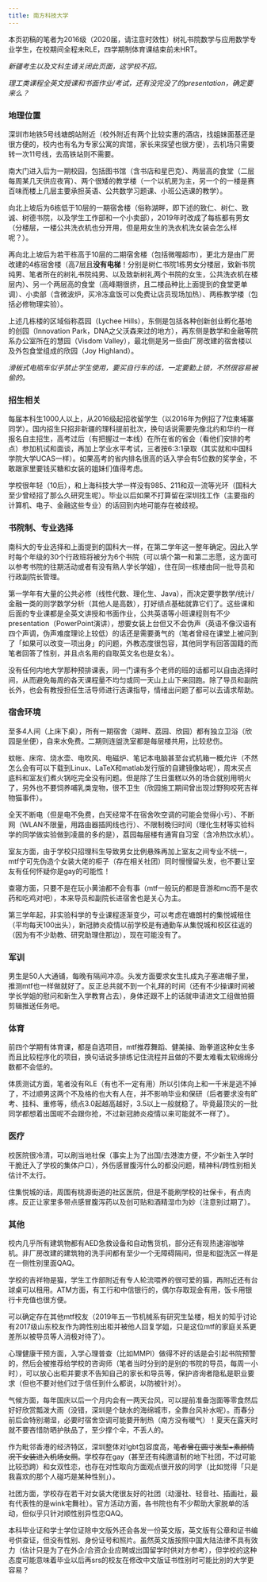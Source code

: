 ```yaml
---
title: 南方科技大学
---
```


本页初稿的笔者为2016级（2020届，请注意时效性）树礼书院数学与应用数学专业学生，在校期间全程未RLE，四学期制体育课结束前未HRT。

*新疆考生以及文科生请关闭此页面，这学校不招。*

*理工类课程全英文授课和书面作业/考试，还有没完没了的presentation，确定要来么？*

### 地理位置

深圳市地铁5号线塘朗站附近（校外附近有两个比较实惠的酒店，找姐妹面基还是很方便的，校内也有名为专家公寓的宾馆，家长来探望也很方便），去机场只需要转一次11号线，去高铁站则不需要。

南大门进入后为一期校园，包括图书馆（含书店和星巴克）、两层高的食堂（二层每周某几天供应夜宵）、两个很矮的教学楼（一个以机房为主，另一个的一楼是赛百味而楼上几层主要承担英语、公共数学习题课、小班公选课的教学）。

向北上坡后为6栋低于10层的一期宿舍楼（俗称湖畔，即下述的致仁、树仁、致诚、树德书院，以及学生工作部和一个小卖部），2019年时改成了每栋都有男女（分楼层，一楼公共洗衣机也分开用，但是用女生的洗衣机洗女装会怎么样呢？）。

再向北上坡后为若干栋高于10层的二期宿舍楼（包括微喔超市），更北方是由厂房改建的4栋宿舍楼（高7层且**没有电梯**！分别是树仁书院1栋男女分楼层，致新书院纯男、笔者所在的树礼书院纯男、以及致新树礼两个书院的女生，公共洗衣机在楼层内）、另一个两层高的食堂（高峰期很挤，且二楼品种比上面提到的食堂更单调）、小卖部（含微波炉，买冷冻盒饭可以免费让店员现场加热）、两栋教学楼（包括必修物理实验）。

上述几栋楼的区域俗称荔园（Lychee Hills），东侧是包括各种创新创业孵化基地的创园（Innovation Park，DNA之父沃森来过的地方），再东侧是数学和金融等院系办公室所在的慧园（Visdom Valley），最北侧是另一些由厂房改建的宿舍楼以及外包食堂组成的欣园（Joy Highland）。

*滑板式电瓶车似乎禁止学生使用，要买自行车的话，一定要勤上锁，不然很容易被偷的。*

### 招生相关

每届本科生1000人以上，从2016级起招收留学生（以2016年为例招了7位柬埔寨同学）。国内招生只招非新疆的理科提前批次，换句话说需要先像北约和华约一样报名自主招生，高考过后（有把握过一本线）在所在省的省会（看他们安排的考点）参加机试和面谈，再加上学业水平考试，三者按6:3:1录取（其实就和中国科学院大学UCAS一样）。如果高考的省内排名很高的话入学会有5位数的奖学金，不敢跟家里要钱买糖和女装的姐妹们值得考虑。

学校很年轻（10后），和上海科技大学一样没有985、211和双一流等光环（国科大至少曾经招了那么久研究生呢）。毕业以后如果不打算留在深圳找工作（主要指的计算机、电子、金融这些专业）的话回到内地可能存在被歧视。

### 书院制、专业选择

南科大的专业选择和上面提到的国科大一样，在第二学年这一整年确定。因此入学时每个年级的30个行政班将被分为6个书院（可以填个第一和第二志愿，这方面可以参考书院的往期活动或者有没有熟人学长学姐），住在同一栋楼由同一批导员和行政副院长管理。

第一学年有大量的公共必修（线性代数、理化生、Java），而决定要学数学/统计/金融一类的则学数学分析（其他人是高数），打好绩点基础就靠它们了。这些课和后面的专业课都是全英文讲授和书面作业，公共英语等小班课程则有不少presentation（PowerPoint演讲），想要女装上台但又不会伪声（英语不像汉语有四个声调，伪声难度理论上较低）的话还是需要勇气的（笔者曾经在课堂上被问到了「如果可以改变一项出身」的问题，外教态度很包容，其他同学有回答国籍的而笔者回答了性别，并且点名用的自取英文名也是女名）。

没有任何内地大学那种预排课表，同一门课有多个老师的班的话都可以自由选择时间，从而避免每周的各天课程量不均匀或同一天山上山下来回跑。除了导员和副院长外，也会有教授担任生活导师进行选课指导，情绪出问题了都可以去请求帮助。

### 宿舍环境

至多4人间（上床下桌），所有一期宿舍（湖畔、荔园、欣园）都有独立卫浴（欣园是坐便），自来水免费。二期则连盥洗室都是每层楼共用，比较悲伤。

蚊帐、床帘、烧水壶、电吹风、电磁炉、笔记本电脑甚至台式机箱一概允许（不然怎么会有可以下载到Linux、LaTeX和matlab发行版的自建镜像站呢），周末买点底料和室友们煮火锅吃完全没有问题。但是除了生日蛋糕以外的场合就别用明火了，另外也不要饲养哺乳类宠物，很不卫生（欣园施工期间曾出现过野狗咬死吉祥物猫事件）。

全天不断电（但是电不免费，白天经常不在宿舍吹空调的可能会觉得小亏）、不断网（WLAN不限量，用路由器插网线也行）、不限制晚归时间（理化生材等实验科学的同学做实验做到凌晨的多的是），荔园每层楼有通宵自习室（含冷热饮水机）。

室友方面，由于学校只招理科生导致男女比例悬殊再加上室友之间专业不统一，mtf宁可先伪造个女装大佬的柜子（存在相关社团）同时慢慢留头发，也不要让室友有任何怀疑你是gay的可能性！

查寝方面，只要不是在玩小黄油都不会有事（mtf一般玩的都是音游和mc而不是农药和吃鸡对吧），本来导员和副院长进宿舍也是关心为主。

第三学年起，非实验科学的专业课程逐渐变少，可以考虑在塘朗村的集悦城租住（平均每天100出头），新冠肺炎疫情以前学校是有通勤车从集悦城和校区往返的（因为有不少助教、研究助理住那边），现在可能没有了。

### 军训

男生是50人大通铺，每晚有隔间冲凉。头发方面要求女生扎成丸子塞进帽子里，推测mtf也一样做就好了。反正总共就不到一个礼拜的时间（还有不少操课时间被学长学姐的慰问和新生入学教育占去），身体还跟不上的话就申请进文工组做拍摄剪辑推送任务吧。

### 体育

前四个学期有体育课，都是自选项目，mtf推荐舞蹈、健美操、跆拳道这种女生多而且比较程序化的项目，换句话说多排练记住流程并且做的不要太难看太软绵绵分数都不会低的。

体质测试方面，笔者没有RLE（有也不一定有用）所以引体向上和一千米是逃不掉了，不过顺男这两个不及格的也大有人在，并不影响毕业和保研（后者要求没有旷考、挂科、重修等，绩点3.0起越高越好，3.5以上一般就稳了。毕竟最顶尖的一批同学都想着出国呢不会跟你抢，不过新冠肺炎疫情以来可能就不一样了）。

### 医疗

校医院很冷清，可以刷当地社保（事实上为了出国/去港澳方便，不少新生入学时干脆迁入了学校的集体户口），外伤感冒腹泻什么的都没问题，精神科/跨性别相关估计不太行。

住集悦城的话，周围有桃源街道的社区医院，但是不能刷学校的社保卡，有点肉疼。反正让家里多带点感冒腹泻药以及创可贴和酒精湿巾为妙（注意别过期了）。

### 其他

校内几乎所有建筑物都有AED急救设备和自动售货机，部分还有现热速溶咖啡机。非厂房改建的建筑物的洗手间都有至少一个无障碍隔间，但是和盥洗区一样是在一侧性别里面QAQ。

学校的吉祥物是猫，学生工作部附近有专人轮流喂养的很可爱的猫，再附近还有台球桌可以租用。ATM方面，有工行和中信银行的，偶尔存取现金有用，饭卡用银行卡充值也很方便。

可以确定存在其他mtf校友（2019年五一节机械系有研究生坠楼，相关的知乎讨论有2017级山东校友作为跨性别出柜并被他人回复学姐，只是这位mtf的家庭关系更差所以被导员等人消极对待了）。

心理健康干预方面，入学心理普查（比如MMPI）做得不好的话是会引起书院预警的，然后会被推荐给学校的咨询师（笔者当时分到的是别的书院的导员，每周一小时），可以放心出柜并要求不告知自己的家长和导员等，保护咨询者隐私是职业要求（但也不要对他们过于信任到什么都说，以防被针对）。

气候方面，每年国庆以后一个月内会有一两天台风，可以提前准备泡面等零食然后好好欣赏瓢泼大雨（没错，深圳是个缺水的海绵城市，全靠台风补水呢）。而春分前后会特别潮湿，必要时宿舍空调可能要开制热（南方没有暖气）！夏天在露天时就不要吝惜防晒护肤品了，至少撑个伞，不丢人的。

作为毗邻香港的经济特区，深圳整体对lgbt包容度高，~~笔者曾在圆寸发型+素颜情况下女装进入机场女厕~~。学校存在gay（甚至还有纯邀请制的地下社团，不过可能比较恐跨）和女双性恋，也存在对性取向方面观点很开放的同学（比如觉得「只是我喜欢的那个人碰巧是某种性别」）。

社团方面，学校存在若干对女装大佬很友好的社团（动漫社、轻音社、插画社，最有代表性的是wink宅舞社）。官方活动方面，各书院也有不少帮助大家脱单的活动，但似乎只针对顺性别异性恋QAQ。

本科毕业证和学士学位证除中文版外还会各发一份英文版，英文版有公章和证书编号供查证，但没有性别、身份证号和照片。虽然英文版按照中国大陆法律不具有效力（估计只是为了在外企/合资企业应聘或出国留学时供对方参考），但学校的这种态度可能意味着毕业以后再srs的校友在修改中文版证书性别时可能比别的大学更容易？

